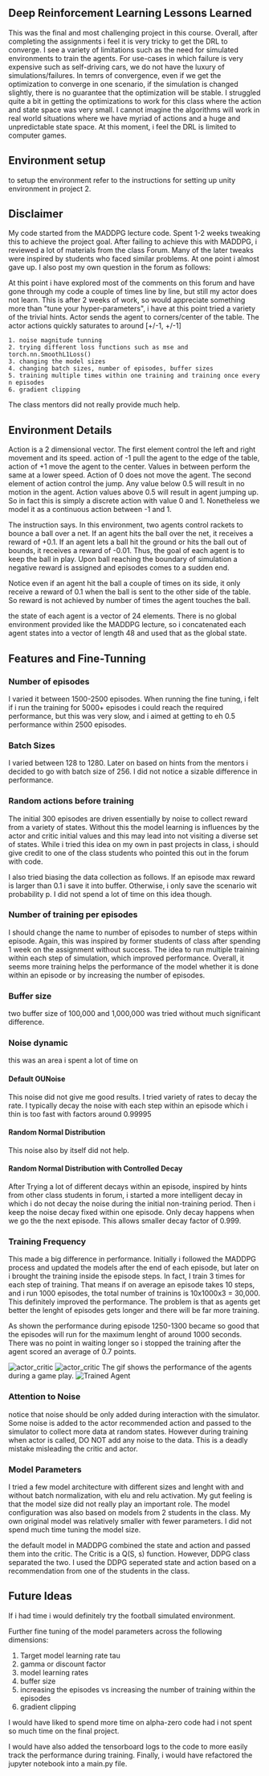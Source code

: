 [//]: # (Image References)
[image1]: ./images/tennis.gif

## Deep Reinforcement Learning Lessons Learned 
This was the final and most challenging project in this course. Overall, after completing the assignments i feel it is very tricky to get the DRL to converge. I see a variety of limitations
such as the need for simulated environments to train the agents. For use-cases in which failure is 
very expensive such as self-driving cars, we do not have the luxury of simulations/failures. In temrs of convergence, even if we get the optimization to converge in one scenario, if the simulation is changed slightly, there is no guarantee that the optimization will be stable. 
I struggled quite a bit in getting the optimizations to work for this class where the action and state space was very small. I cannot imagine the algorithms will work in real world situations where we have myriad of actions and a huge and unpredictable state space. At this moment, i feel the DRL is limited to computer games. 

## Environment setup
to setup the environment refer to the instructions for setting up unity environment in project 2.

## Disclaimer
My code started from the MADDPG lecture code. Spent 1-2 weeks tweaking this to achieve the project goal. After failing to achieve this with MADDPG, i reviewed a lot of materials from the class Forum. 
Many of the later tweaks were inspired by students who faced similar problems. At one point i almost gave up. I also post my own question in the forum as follows:

At this point i have explored most of the comments on this forum and have gone through my code a couple of times line by line, but still my actor does not learn. This is after 2 weeks of work, so would appreciate something more than "tune your hyper-parameters", i have at this point tried a variety of the trivial hints. Actor sends the agent to corners/center of the table. The actor actions quickly saturates to around [+/-1, +/-1]

    1. noise magnitude tunning
    2. trying different loss functions such as mse and torch.nn.SmoothL1Loss()
    3. changing the model sizes
    4. changing batch sizes, number of episodes, buffer sizes
    5. training multiple times within one training and training once every n episodes
    6. gradient clipping 
    
The class mentors did not really provide much help. 

## Environment Details
Action is a 2 dimensional vector. The first element control the left and right movement and its speed. 
action of -1 pull the agent to the edge of the table, action of +1 move the agent to the center. Values in between perform the same at a lower speed. Action of 0 does not move the agent. The second element of action control the jump. Any value below 0.5 will result in no motion in the agent. Action values above 0.5 will result in agent jumping up. So in fact this is simply a discrete action with value 0 and 1. Nonetheless we model it as a continuous action between -1 and 1. 

The instruction says. In this environment, two agents control rackets to bounce a ball over a net. If an agent hits the ball over the net, it receives a reward of +0.1. If an agent lets a ball hit the ground or hits the ball out of bounds, it receives a reward of -0.01. Thus, the goal of each agent is to keep the ball in play. Upon ball reaching the boundary of simulation a negative reward is assigned and episodes comes to a sudden end. 

Notice even if an agent hit the ball a couple of times on its side, it only receive a reward of 0.1 when the ball is sent to the other side of the table. So reward is not achieved by number of times the agent touches the ball. 

the state of each agent is a vector of 24 elements. There is no global environment provided like the MADDPG lecture, so i concatenated each agent states into a vector of length 48 and used that as the global state. 


## Features and Fine-Tunning

### Number of episodes
I varied it between 1500-2500 episodes. When running the fine tuning, i felt if i run the training for 5000+ episodes i could reach the required performance, but this was very slow, and i aimed at getting to eh 0.5 performance within 2500 episodes.

### Batch Sizes
I varied between 128 to 1280. Later on based on hints from the mentors i decided to go with batch size of 256. I did not notice a sizable difference in performance.

### Random actions before training
The initial 300 episodes are driven essentially by noise to collect reward from a variety of states. Without this the model learning is influences by the actor and critic initial values and this may lead
into not visiting a diverse set of states. While i tried this idea on my own in past projects in class, i should give credit to one of the class students who pointed this out in the forum with code. 

I also tried biasing the data collection as follows. If an episode max reward is larger than 0.1 i save it into buffer. Otherwise, i only save the scenario wit probability p. I did not spend a lot of time on this idea though.

### Number of training per episodes
I should change the name to number of episodes to number of steps within episode. Again, this was inspired by former students of class after spending 1 week on the assignment without success. The idea to run multiple training within each step of simulation, which improved performance. Overall, it seems more training helps the performance of the model whether it is done within an episode or by increasing the number of episodes.

### Buffer size
two buffer size of 100,000 and 1,000,000 was tried without much significant difference. 

### Noise dynamic
this was an area i spent a lot of time on
#### Default OUNoise
This noise did not give me good results. I tried variety of rates to decay the rate. I typically decay the noise with each step within an episode which i thin is too fast with factors around 0.99995
#### Random Normal Distribution 
This noise also by itself did not help.
#### Random Normal Distribution with Controlled Decay
After Trying a lot of different decays within an episode, inspired by hints from other class students in forum, i started a more intelligent decay in which i do not decay the noise during the initial non-training period. Then i keep the noise decay fixed within one episode. Only decay happens when we go the the next episode. This allows smaller decay factor of 0.999.

### Training Frequency
This made a big difference in performance. Initially i followed the MADDPG process and updated the models after the end of each episode, but later on i brought the training inside the episode steps. In fact, I train 3 times for each step of training. That means if on average an episode takes 10 steps, and i run 1000 episodes, the total number of trainins is 10x1000x3 = 30,000. This definitely improved the performance. The problem is that as agents get better the lenght of episodes gets longer and there will be far more training. 

As shown the performance during episode 1250-1300 became so good that the episodes will run for the maximum lenght of around 1000 seconds. There was no point in waiting longer so i stopped the training after the agent scored an average of 0.7 points. 

![actor_critic](./images/score.png)
![actor_critic](./images/log.png)
The gif shows the performance of the agents during a game play. 
![Trained Agent][image1]

### Attention to Noise
notice that noise should be only added during interaction with the simulator. Some noise is added to the actor recommended action and passed to the simulator to collect more data at random states. However during training when actor is called, DO NOT add any noise to the data. This is a deadly mistake misleading the critic and actor. 

### Model Parameters 
I tried a few model architecture with different sizes and lenght with and without batch normalization, with elu and relu activation. My gut feeling is that the model size did not really play an important role. The model configuration was also based on models from 2 students in the class. My own original model was relatively smaller with fewer parameters. I did not spend much time tuning the model size. 

the default model in MADDPG combined the state and action and passed them into the critic. The Critic is a Q(S, s) function. However, DDPG class separated the two. I used the DDPG seperated state and action based on a recommendation from one of the students in the class. 


## Future Ideas
If i had time i would definitely try the football simulated environment. 

Further fine tuning of the model parameters across the following dimensions:
1. Target model learning rate tau 
2. gamma or discount factor
3. model learning rates
4. buffer size
5. increasing the episodes vs increasing the number of training within the episodes
6. gradient clipping

I would have liked to spend more time on alpha-zero code had i not spent so much time on the final project. 

I would have also added the tensorboard logs to the code to more easily track the performance during training. Finally, i would have refactored the jupyter notebook into a main.py file. 



